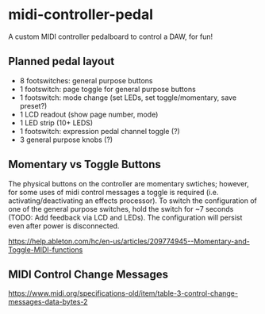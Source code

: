 # midi-controller-pedal
A custom MIDI controller pedalboard to control a DAW, for fun!

## Planned pedal layout
* 8 footswitches: general purpose buttons
* 1 footswitch: page toggle for general purpose buttons
* 1 footswitch: mode change (set LEDs, set toggle/momentary, save preset?)
* 1 LCD readout (show page number, mode)
* 1 LED strip (10+ LEDS)
* 1 footswitch: expression pedal channel toggle (?)
* 3 general purpose knobs (?)

## Momentary vs Toggle Buttons
The physical buttons on the controller are momentary swtiches; however, for some uses of midi control messages a toggle is required (i.e. activating/deactivating an effects processor). To switch the configuration of one of the general purpose switches, hold the switch for ~7 seconds (TODO: Add feedback via LCD and LEDs). The configuration will persist even after power is disconnected.  

https://help.ableton.com/hc/en-us/articles/209774945--Momentary-and-Toggle-MIDI-functions


## MIDI Control Change Messages
https://www.midi.org/specifications-old/item/table-3-control-change-messages-data-bytes-2